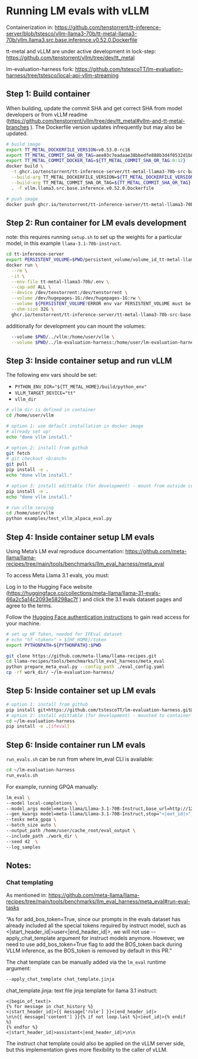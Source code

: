 # Running LM evals with vLLM

Containerization in: https://github.com/tenstorrent/tt-inference-server/blob/tstesco/vllm-llama3-70b/tt-metal-llama3-70b/vllm.llama3.src.base.inference.v0.52.0.Dockerfile 

tt-metal and vLLM are under active development in lock-step: https://github.com/tenstorrent/vllm/tree/dev/tt_metal 

lm-evaluation-harness fork: https://github.com/tstescoTT/lm-evaluation-harness/tree/tstesco/local-api-vllm-streaming 

## Step 1: Build container

When building, update the commit SHA and get correct SHA from model developers or from vLLM readme (https://github.com/tenstorrent/vllm/tree/dev/tt_metal#vllm-and-tt-metal-branches ). The Dockerfile version updates infrequently but may also be updated.
```bash
# build image
export TT_METAL_DOCKERFILE_VERSION=v0.53.0-rc16
export TT_METAL_COMMIT_SHA_OR_TAG=aee03c7eadaae38bbedfe888b3d4f0532d1b8587
export TT_METAL_COMMIT_DOCKER_TAG=${TT_METAL_COMMIT_SHA_OR_TAG:0:12}
docker build \
  -t ghcr.io/tenstorrent/tt-inference-server/tt-metal-llama3-70b-src-base-vllm:v0.0.1-tt-metal-${TT_METAL_DOCKERFILE_VERSION}-${TT_METAL_COMMIT_DOCKER_TAG} \
  --build-arg TT_METAL_DOCKERFILE_VERSION=${TT_METAL_DOCKERFILE_VERSION} \
  --build-arg TT_METAL_COMMIT_SHA_OR_TAG=${TT_METAL_COMMIT_SHA_OR_TAG} \
  . -f vllm.llama3.src.base.inference.v0.52.0.Dockerfile

# push image
docker push ghcr.io/tenstorrent/tt-inference-server/tt-metal-llama3-70b-src-base-vllm:v0.0.1-tt-metal-${TT_METAL_DOCKERFILE_VERSION}-${TT_METAL_COMMIT_DOCKER_TAG}
```

## Step 2: Run container for LM evals development

note: this requires running `setup.sh` to set up the weights for a particular model, in this example `llama-3.1-70b-instruct`.

```bash
cd tt-inference-server
export PERSISTENT_VOLUME=$PWD/persistent_volume/volume_id_tt-metal-llama-3.1-70b-instructv0.0.1/
docker run \
  --rm \
  -it \
  --env-file tt-metal-llama3-70b/.env \
  --cap-add ALL \
  --device /dev/tenstorrent:/dev/tenstorrent \
  --volume /dev/hugepages-1G:/dev/hugepages-1G:rw \
  --volume ${PERSISTENT_VOLUME?ERROR env var PERSISTENT_VOLUME must be set}:/home/user/cache_root:rw \
  --shm-size 32G \
  ghcr.io/tenstorrent/tt-inference-server/tt-metal-llama3-70b-src-base-vllm:v0.0.1-tt-metal-v0.53.0-rc16-aee03c7eadaa bash
```

additionally for development you can mount the volumes:
```bash
  --volume $PWD/../vllm:/home/user/vllm \
  --volume $PWD/../lm-evaluation-harness:/home/user/lm-evaluation-harness \
```

## Step 3: Inside container setup and run vLLM

The following env vars should be set:

- `PYTHON_ENV_DIR="${TT_METAL_HOME}/build/python_env"`
- `VLLM_TARGET_DEVICE="tt"`
- `vllm_dir`


```bash
# vllm dir is defined in container
cd /home/user/vllm

# option 1: use default installation in docker image
# already set up!
echo "done vllm install."

# option 2: install from github
git fetch
# git checkout <branch>
git pull
pip install -e .
echo "done vllm install."

# option 3: install edittable (for development) - mount from outside container
pip install -e .
echo "done vllm install."

# run vllm serving
cd /home/user/vllm
python examples/test_vllm_alpaca_eval.py
```

## Step 4: Inside container setup LM evals

Using Meta’s LM eval reproduce documentation: https://github.com/meta-llama/llama-recipes/tree/main/tools/benchmarks/llm_eval_harness/meta_eval 

To access Meta Llama 3.1 evals, you must:

Log in to the Hugging Face website (https://huggingface.co/collections/meta-llama/llama-31-evals-66a2c5a14c2093e58298ac7f ) and click the 3.1 evals dataset pages and agree to the terms.

Follow the [Hugging Face authentication instructions](https://huggingface.co/docs/huggingface_hub/en/quick-start#authentication) to gain read access for your machine.

```bash
# set up HF Token, needed for IFEval dataset
# echo "hf_<token>" > ${HF_HOME}/token
export PYTHONPATH=${PYTHONPATH}:$PWD

git clone https://github.com/meta-llama/llama-recipes.git
cd llama-recipes/tools/benchmarks/llm_eval_harness/meta_eval
python prepare_meta_eval.py --config_path ./eval_config.yaml
cp -rf work_dir/ ~/lm-evaluation-harness/
```

## Step 5: Inside container set up LM evals

```bash
# option 1: install from github
pip install git+https://github.com/tstescoTT/lm-evaluation-harness.git@tstesco/local-api-vllm-streaming#egg=lm-eval[ifeval]
# option 2: install edittable (for development) - mounted to container
cd ~/lm-evaluation-harness
pip install -e .[ifeval]
```

## Step 6: Inside container run LM evals

`run_evals.sh` can be run from where lm_eval CLI is available:
```bash
cd ~/lm-evaluation-harness
run_evals.sh
```

For example, running GPQA manually:
```bash
lm_eval \
--model local-completions \
--model_args model=meta-llama/Llama-3.1-70B-Instruct,base_url=http://127.0.0.1:8000/v1/completions,num_concurrent=32,max_retries=4,tokenized_requests=False,add_bos_token=True \
--gen_kwargs model=meta-llama/Llama-3.1-70B-Instruct,stop="<|eot_id|>",stream=True \
--tasks meta_gpqa \
--batch_size auto \
--output_path /home/user/cache_root/eval_output \
--include_path ./work_dir \
--seed 42  \
--log_samples
```

## Notes:

### Chat templating

As mentioned in: https://github.com/meta-llama/llama-recipes/tree/main/tools/benchmarks/llm_eval_harness/meta_eval#run-eval-tasks 

“As for add_bos_token=True, since our prompts in the evals dataset has already included all the special tokens required by instruct model, such as <|start_header_id|>user<|end_header_id|>, we will not use --apply_chat_template argument for instruct models anymore. However, we need to use add_bos_token=True flag to add the BOS_token back during VLLM inference, as the BOS_token is removed by default in this PR.”

The chat template can be manually added via the `lm_eval` runtime argument:
```bash
--apply_chat_template chat_template.jinja 
```
chat_template.jinja: text file jinja template for llama 3.1 instruct:
```
<|begin_of_text|>
{% for message in chat_history %}
<|start_header_id|>{{ message['role'] }}<|end_header_id|>
\n\n{{ message['content'] }}{% if not loop.last %}<|eot_id|>{% endif %}
{% endfor %}
<|start_header_id|>assistant<|end_header_id|>\n\n
```

The instruct chat template could also be applied on the vLLM server side, but this implementation gives more flexibility to the caller of vLLM.


